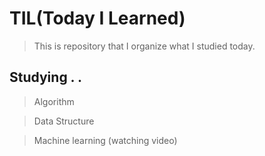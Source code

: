 # TIL(Today I Learned)
> This is repository that I organize what I studied today.


## Studying . .
> Algorithm

> Data Structure

> Machine learning (watching video)

